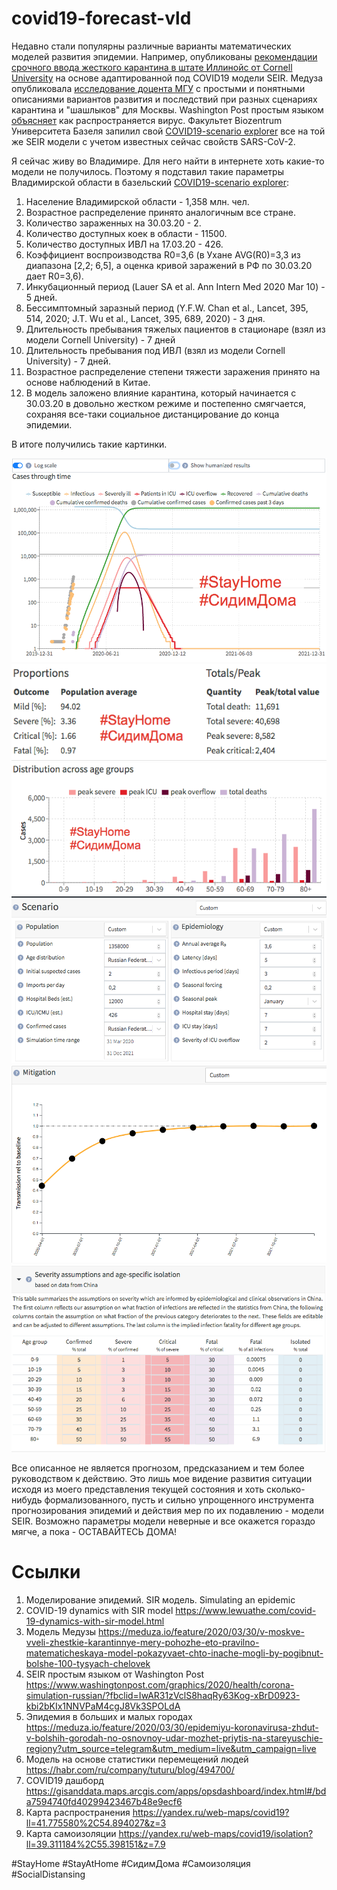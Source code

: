 # covid19-forecast-vld
Недавно стали популярны различные варианты математических моделей развития эпидемии. Например, опубликованы [рекомендации срочного ввода жесткого карантина в штате Иллинойс от Cornell University](https://arxiv.org/abs/2003.09564) на основе адаптированной под COVID19 модели SEIR. Медуза опубликовала [исследование доцента МГУ](https://meduza.io/feature/2020/03/30/v-moskve-vveli-zhestkie-karantinnye-mery-pohozhe-eto-pravilno-matematicheskaya-model-pokazyvaet-chto-inache-mogli-by-pogibnut-bolshe-100-tysyach-chelovek) с простыми и понятными описаниями вариантов развития и последствий при разных сценариях карантина и "шашлыков" для Москвы. Washington Post простым языком [объясняет](https://www.washingtonpost.com/graphics/2020/health/corona-simulation-russian/?fbclid=IwAR31zVclS8haqRy63Kog-xBrD0923-kbi2bKIx1NNVPaM4cgJ8Vk3SPOLdA) как распространяется вирус. Факультет Biozentrum Университета Базеля запилил свой [COVID19-scenario explorer](https://neherlab.org/covid19) все на той же SEIR модели с учетом известных сейчас свойств SARS-CoV-2. 

Я сейчас живу во Владимире. Для него найти в интернете хоть какие-то модели не получилось. Поэтому я подставил такие параметры Владимирской области в базельский [COVID19-scenario explorer](https://neherlab.org/covid19):
1. Население Владимирской области - 1,358 млн. чел.
1. Возрастное распределение принято аналогичным все стране.
1. Количество зараженных на 30.03.20 - 2.
1. Количество доступных коек в области - 11500.
1. Количество доступных ИВЛ на 17.03.20 - 426.
1. Коэффициент воспроизводства R0=3,6 (в Ухане AVG(R0)=3,3  из диапазона [2,2; 6,5], а оценка кривой заражений в РФ по 30.03.20 дает R0=3,6).
1. Инкубационный период (Lauer SA et al. Ann Intern Med 2020 Mar 10) - 5 дней.
1. Бессимптомный заразный период (Y.F.W. Chan et al., Lancet, 395, 514, 2020; J.T. Wu et al., Lancet, 395, 689, 2020) - 3 дня.
1. Длительность пребывания тяжелых пациентов в стационаре (взял из модели Cornell University) - 7 дней
1. Длительность пребывания под ИВЛ (взял из модели Cornell University) - 7 дней.
1. Возрастное распределение степени тяжести заражения принято на основе наблюдений в Китае.
1. В модель заложено влияние карантина, который начинается с 30.03.20 в довольно жестком режиме и постепенно смягчается, сохраняя все-таки социальное дистанцирование до конца эпидемии.

В итоге получились такие картинки.

![Графики](/images/2020-03-31-pic001.png)
![Итоги пандемии для Владимрской области](/images/2020-03-31-pic002.png)
![Итоги пандемии для Владимрской области в распределении по возрастам](/images/2020-03-31-pic003.png)
![Параметры модели №1 - Вирус и готовность области](/images/2020-03-31-pic004.png)
![Параметры модели №2 - Самоизоляция](/images/2020-03-31-pic005.png)
![Параметры модели №3 - Влияние вируса по возратам](/images/2020-03-31-pic006.png)

Все описанное не является прогнозом, предсказанием и тем более руководством к действию. Это лишь мое видение развития ситуации исходя из моего представления текущей состояния и хоть сколько-нибудь формализованного, пусть и сильно упрощенного инструмента прогнозирования эпидемий и действия мер по их подавлению - модели SEIR. Возможно параметры модели неверные и все окажется гораздо мягче, а пока - ОСТАВАЙТЕСЬ ДОМА!

# Ссылки
1. Моделирование эпидемий. SIR модель. Simulating an epidemic
1. COVID-19 dynamics with SIR model https://www.lewuathe.com/covid-19-dynamics-with-sir-model.html
1. Модель Медузы https://meduza.io/feature/2020/03/30/v-moskve-vveli-zhestkie-karantinnye-mery-pohozhe-eto-pravilno-matematicheskaya-model-pokazyvaet-chto-inache-mogli-by-pogibnut-bolshe-100-tysyach-chelovek
1. SEIR простым языком от Washington Post https://www.washingtonpost.com/graphics/2020/health/corona-simulation-russian/?fbclid=IwAR31zVclS8haqRy63Kog-xBrD0923-kbi2bKIx1NNVPaM4cgJ8Vk3SPOLdA
1. Эпидемия в больших и малых городах https://meduza.io/feature/2020/03/30/epidemiyu-koronavirusa-zhdut-v-bolshih-gorodah-no-osnovnoy-udar-mozhet-priytis-na-stareyuschie-regiony?utm_source=telegram&utm_medium=live&utm_campaign=live
1. Модель на основе статистики перемещений людей https://habr.com/ru/company/tuturu/blog/494700/
1. COVID19 дашборд https://gisanddata.maps.arcgis.com/apps/opsdashboard/index.html#/bda7594740fd40299423467b48e9ecf6
1. Карта распространения https://yandex.ru/web-maps/covid19?ll=41.775580%2C54.894027&z=3
1. Карта самоизоляции https://yandex.ru/web-maps/covid19/isolation?ll=39.311184%2C55.398151&z=7.9 
	

#StayHome #StayAtHome #СидимДома #Самоизоляция #SocialDistansing

